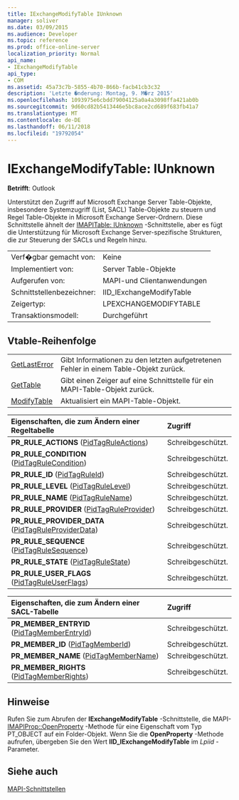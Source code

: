 ```yaml
---
title: IExchangeModifyTable IUnknown
manager: soliver
ms.date: 03/09/2015
ms.audience: Developer
ms.topic: reference
ms.prod: office-online-server
localization_priority: Normal
api_name:
- IExchangeModifyTable
api_type:
- COM
ms.assetid: 45a73c7b-5855-4b70-866b-facb41cb3c32
description: 'Letzte �nderung: Montag, 9. M�rz 2015'
ms.openlocfilehash: 1093975e6cbdd79004125a0a4a3098ffa421ab0b
ms.sourcegitcommit: 9d60cd82b5413446e5bc8ace2cd689f683fb41a7
ms.translationtype: MT
ms.contentlocale: de-DE
ms.lasthandoff: 06/11/2018
ms.locfileid: "19792054"
---
```

# <a name="iexchangemodifytable--iunknown"></a>IExchangeModifyTable: IUnknown

  
  
**Betrifft**: Outlook 
  
Unterstützt den Zugriff auf Microsoft Exchange Server Table-Objekte, insbesondere Systemzugriff (List, SACL) Table-Objekte zu steuern und Regel Table-Objekte in Microsoft Exchange Server-Ordnern. Diese Schnittstelle ähnelt der [IMAPITable: IUnknown](imapitableiunknown.md) -Schnittstelle, aber es fügt die Unterstützung für Microsoft Exchange Server-spezifische Strukturen, die zur Steuerung der SACLs und Regeln hinzu. 
  
|||
|:-----|:-----|
|Verf�gbar gemacht von:  <br/> |Keine  <br/> |
|Implementiert von:  <br/> |Server Table-Objekte  <br/> |
|Aufgerufen von:  <br/> |MAPI-und Clientanwendungen  <br/> |
|Schnittstellenbezeichner:  <br/> |IID_IExchangeModifyTable  <br/> |
|Zeigertyp:  <br/> |LPEXCHANGEMODIFYTABLE  <br/> |
|Transaktionsmodell:  <br/> |Durchgeführt  <br/> |
   
## <a name="vtable-order"></a>Vtable-Reihenfolge

|||
|:-----|:-----|
|[GetLastError](iexchangemodifytable-getlasterror.md) <br/> |Gibt Informationen zu den letzten aufgetretenen Fehler in einem Table-Objekt zurück.  <br/> |
|[GetTable](iexchangemodifytable-gettable.md) <br/> |Gibt einen Zeiger auf eine Schnittstelle für ein MAPI-Table-Objekt zurück.  <br/> |
|[ModifyTable](iexchangemodifytable-modifytable.md) <br/> |Aktualisiert ein MAPI-Table-Objekt.  <br/> |
   
|**Eigenschaften, die zum Ändern einer Regeltabelle**|**Zugriff**|
|:-----|:-----|
|**PR_RULE_ACTIONS** ([PidTagRuleActions](pidtagruleactions-canonical-property.md))  <br/> |Schreibgeschützt.  <br/> |
|**PR_RULE_CONDITION** ([PidTagRuleCondition](pidtagrulecondition-canonical-property.md))  <br/> |Schreibgeschützt.  <br/> |
|**PR_RULE_ID** ([PidTagRuleId](pidtagruleid-canonical-property.md))  <br/> |Schreibgeschützt.  <br/> |
|**PR_RULE_LEVEL** ([PidTagRuleLevel](pidtagrulelevel-canonical-property.md))  <br/> |Schreibgeschützt.  <br/> |
|**PR_RULE_NAME** ([PidTagRuleName](pidtagrulename-canonical-property.md))  <br/> |Schreibgeschützt.  <br/> |
|**PR_RULE_PROVIDER** ([PidTagRuleProvider](pidtagruleprovider-canonical-property.md))  <br/> |Schreibgeschützt.  <br/> |
|**PR_RULE_PROVIDER_DATA** ([PidTagRuleProviderData](pidtagruleproviderdata-canonical-property.md))  <br/> |Schreibgeschützt.  <br/> |
|**PR_RULE_SEQUENCE** ([PidTagRuleSequence](pidtagrulesequence-canonical-property.md))  <br/> |Schreibgeschützt.  <br/> |
|**PR_RULE_STATE** ([PidTagRuleState](pidtagrulestate-canonical-property.md))  <br/> |Schreibgeschützt.  <br/> |
|**PR_RULE_USER_FLAGS** ([PidTagRuleUserFlags](pidtagruleuserflags-canonical-property.md))  <br/> |Schreibgeschützt.  <br/> |
   
|**Eigenschaften, die zum Ändern einer SACL-Tabelle**|**Zugriff**|
|:-----|:-----|
|**PR_MEMBER_ENTRYID** ([PidTagMemberEntryId](pidtagmemberentryid-canonical-property.md))  <br/> |Schreibgeschützt.  <br/> |
|**PR_MEMBER_ID** ([PidTagMemberId](pidtagmemberid-canonical-property.md))  <br/> |Schreibgeschützt.  <br/> |
|**PR_MEMBER_NAME** ([PidTagMemberName](pidtagmembername-canonical-property.md))  <br/> |Schreibgeschützt.  <br/> |
|**PR_MEMBER_RIGHTS** ([PidTagMemberRights](pidtagmemberrights-canonical-property.md))  <br/> |Schreibgeschützt.  <br/> |
   
## <a name="remarks"></a>Hinweise

Rufen Sie zum Abrufen der **IExchangeModifyTable** -Schnittstelle, die MAPI- [IMAPIProp::OpenProperty](imapiprop-openproperty.md) -Methode für eine Eigenschaft vom Typ PT_OBJECT auf ein Folder-Objekt. Wenn Sie die **OpenProperty** -Methode aufrufen, übergeben Sie den Wert **IID_IExchangeModifyTable** im _Lpiid_ -Parameter. 
  
## <a name="see-also"></a>Siehe auch



[MAPI-Schnittstellen](mapi-interfaces.md)

